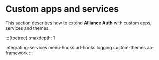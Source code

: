 # Custom apps and services

This section describes how to extend **Alliance Auth** with custom apps, services and themes.

:::{toctree}
:maxdepth: 1

integrating-services
menu-hooks
url-hooks
logging
custom-themes
aa-framework
:::
